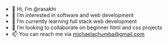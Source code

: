 - 👋 Hi, I’m @rasakhi
- 👀 I’m interested in software and web development
- 🌱 I’m currently learning full stack web development
- 💞️ I’m looking to collaborate on beginner html and css projects
- 📫 You can reach me via michaelachumba@gmail.com

<!---
rasakhi/rasakhi is a ✨ special ✨ repository because its `README.md` (this file) appears on your GitHub profile.
You can click the Preview link to take a look at your changes.
--->
